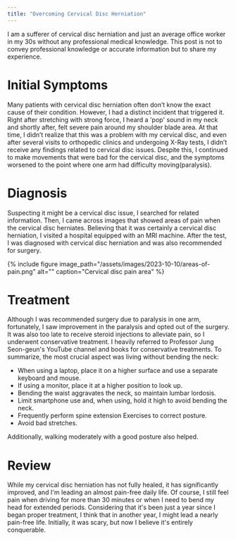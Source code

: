 ```yaml
---
title: "Overcoming Cervical Disc Herniation"
---
```


I am a sufferer of cervical disc herniation and just an average office worker in my 30s without any professional medical knowledge. This post is not to convey professional knowledge or accurate information but to share my experience.

# Initial Symptoms
Many patients with cervical disc herniation often don’t know the exact cause of their condition. However, I had a distinct incident that triggered it. Right after stretching with strong force, I heard a 'pop' sound in my neck and shortly after, felt severe pain around my shoulder blade area. At that time, I didn’t realize that this was a problem with my cervical disc, and even after several visits to orthopedic clinics and undergoing X-Ray tests, I didn’t receive any findings related to cervical disc issues. Despite this, I continued to make movements that were bad for the cervical disc, and the symptoms worsened to the point where one arm had difficulty moving(paralysis).

# Diagnosis
Suspecting it might be a cervical disc issue, I searched for related information. Then, I came across images that showed areas of pain when the cervical disc herniates. Believing that it was certainly a cervical disc herniation, I visited a hospital equipped with an MRI machine. After the test, I was diagnosed with cervical disc herniation and was also recommended for surgery.

{% include figure image_path="/assets/images/2023-10-10/areas-of-pain.png" alt="" caption="Cervical disc pain area" %}

# Treatment
Although I was recommended surgery due to paralysis in one arm, fortunately, I saw improvement in the paralysis and opted out of the surgery. It was also too late to receive steroid injections to alleviate pain, so I underwent conservative treatment. I heavily referred to Professor Jung Seon-geun's YouTube channel and books for conservative treatments. To summarize, the most crucial aspect was living without bending the neck:

- When using a laptop, place it on a higher surface and use a separate keyboard and mouse.
- If using a monitor, place it at a higher position to look up.
- Bending the waist aggravates the neck, so maintain lumbar lordosis.
- Limit smartphone use and, when using, hold it high to avoid bending the neck.
- Frequently perform spine extension Exercises to correct posture.
- Avoid bad stretches.

Additionally, walking moderately with a good posture also helped.

# Review
While my cervical disc herniation has not fully healed, it has significantly improved, and I'm leading an almost pain-free daily life. Of course, I still feel pain when driving for more than 30 minutes or when I need to bend my head for extended periods. Considering that it's been just a year since I began proper treatment, I think that in another year, I might lead a nearly pain-free life. Initially, it was scary, but now I believe it's entirely conquerable.
